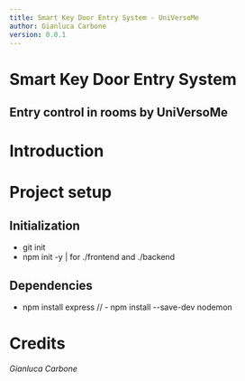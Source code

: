```yaml
---
title: Smart Key Door Entry System - UniVersoMe
author: Gianluca Carbone
version: 0.0.1
---
```


Smart Key Door Entry System
========================================

Entry control in rooms by UniVersoMe
------------------------------------

# Introduction

# 

# Project setup
## Initialization
- git init
- npm init -y | for ./frontend and ./backend

## Dependencies
- npm install express
// - npm install --save-dev nodemon

# Credits
_Gianluca Carbone_